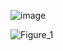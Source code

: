 ![image](https://github.com/user-attachments/assets/d4b1a22d-4422-4f5c-aff4-828173acd02c)

![Figure_1](https://github.com/user-attachments/assets/d4f3c006-13cc-44aa-9554-5f081a486e98)
